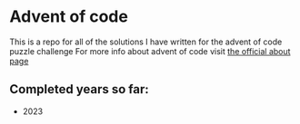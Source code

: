 # Advent of code

This is a repo for all of the solutions I have written for the advent of code puzzle challenge
For more info about advent of code visit [the official about page](https://adventofcode.com/about)

## Completed years so far:

- 2023
